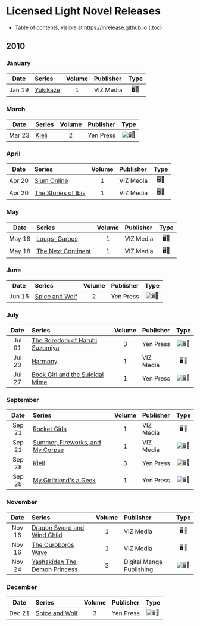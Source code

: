 # Licensed Light Novel Releases

- Table of contents, visible at https://lnrelease.github.io
{:toc}

## 2010

### January

Date|Series|Volume|Publisher|Type|
:---:|:---|:---:|:---|:---:|
Jan 19|[Yukikaze](https://www.viz.com/read/novel/yukikaze/product/2308/paperback)|1|VIZ Media|🖥️📖|

### March

Date|Series|Volume|Publisher|Type|
:---:|:---|:---:|:---|:---:|
Mar 23|[Kieli](https://yenpress.com/titles/9780759529304-kieli-vol-2-light-novel-white-wake-on-the-sand)|2|Yen Press|<input class="spacer" alt="🖥️" type="image" disabled>📖|

### April

Date|Series|Volume|Publisher|Type|
:---:|:---|:---:|:---|:---:|
Apr 20|[Slum Online](https://www.viz.com/read/novel/slum-online-novel-paperback/product/2515/paperback)|1|VIZ Media|🖥️📖|
Apr 20|[The Stories of Ibis](https://www.viz.com/read/novel/stories-of-ibis/product/2514/paperback)|1|VIZ Media|🖥️📖|

### May

Date|Series|Volume|Publisher|Type|
:---:|:---|:---:|:---|:---:|
May 18|[Loups-Garous](https://www.viz.com/read/novel/loups-garous/product/2292/paperback)|1|VIZ Media|🖥️📖|
May 18|[The Next Continent](https://www.viz.com/read/novel/next-continent-novel-paperback/product/2513/paperback)|1|VIZ Media|🖥️📖|

### June

Date|Series|Volume|Publisher|Type|
:---:|:---|:---:|:---|:---:|
Jun 15|[Spice and Wolf](https://yenpress.com/titles/9780759531062-spice-and-wolf-vol-2-light-novel)|2|Yen Press|<input class="spacer" alt="🖥️" type="image" disabled>📖|

### July

Date|Series|Volume|Publisher|Type|
:---:|:---|:---:|:---|:---:|
Jul 01|[The Boredom of Haruhi Suzumiya](https://yenpress.com/titles/9780316038867-the-boredom-of-haruhi-suzumiya-light-novel)|3|Yen Press|<input class="spacer" alt="🖥️" type="image" disabled>📖|
Jul 20|[Harmony](https://www.viz.com/read/novel/harmony/product/2539/paperback)|1|VIZ Media|🖥️📖|
Jul 27|[Book Girl and the Suicidal Mime](https://yenpress.com/titles/9780316076906-book-girl-and-the-suicidal-mime-light-novel)|1|Yen Press|<input class="spacer" alt="🖥️" type="image" disabled>📖|

### September

Date|Series|Volume|Publisher|Type|
:---:|:---|:---:|:---|:---:|
Sep 21|[Rocket Girls](https://www.viz.com/read/novel/rocket-girls/product/2538/paperback)|1|VIZ Media|🖥️📖|
Sep 21|[Summer, Fireworks, and My Corpse](https://www.viz.com/read/novel/summer-fireworks-and-my-corpse-novel-paperback/product/2540/paperback)|1|VIZ Media|<input class="spacer" alt="🖥️" type="image" disabled>📖|
Sep 28|[Kieli](https://yenpress.com/titles/9780759529311-kieli-vol-3-light-novel-prisoners-bound-for-another-planet)|3|Yen Press|<input class="spacer" alt="🖥️" type="image" disabled>📖|
Sep 28|[My Girlfriend's a Geek](https://yenpress.com/titles/9780759531710-my-girlfriend-s-a-geek-vol-1-light-novel)|1|Yen Press|<input class="spacer" alt="🖥️" type="image" disabled>📖|

### November

Date|Series|Volume|Publisher|Type|
:---:|:---|:---:|:---|:---:|
Nov 16|[Dragon Sword and Wind Child](https://www.viz.com/read/novel/dragon-sword-and-wind-child/product/2461/paperback)|1|VIZ Media|🖥️📖|
Nov 16|[The Ouroboros Wave](https://www.viz.com/read/novel/ouroboros-wave/product/2541/paperback)|1|VIZ Media|🖥️📖|
Nov 24|[Yashakiden The Demon Princess](https://www.rightstufanime.com/Yashakiden-The-Demon-Princess-Novel-3)|3|Digital Manga Publishing|<input class="spacer" alt="🖥️" type="image" disabled>📖|

### December

Date|Series|Volume|Publisher|Type|
:---:|:---|:---:|:---|:---:|
Dec 21|[Spice and Wolf](https://yenpress.com/titles/9780759531079-spice-and-wolf-vol-3-light-novel)|3|Yen Press|<input class="spacer" alt="🖥️" type="image" disabled>📖|
